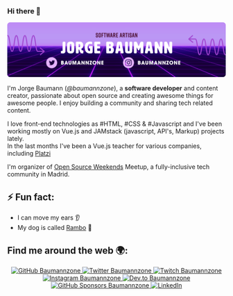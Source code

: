 ### Hi there 👋

![Jorge Baumann - @baumannzone ](https://raw.githubusercontent.com/baumannzone/baumannzone/master/new-header.png)

I'm Jorge Baumann (_@baumannzone_), a **software developer** and content creator, passionate about open source and creating awesome things for awesome people.
I enjoy building a community and sharing tech related content.  

I love front-end technologies as #HTML, #CSS & #Javascript and I've been working mostly on Vue.js and JAMstack (javascript, API's, Markup) projects lately.  
In the last months I've been a Vue.js teacher for various companies, including [Platzi](https://platzi.com/cursos/avanzado-vue/)

I'm organizer of [Open Source Weekends](https://twitter.com/os_weekends) Meetup, a fully-inclusive tech community in Madrid.

## ⚡ Fun fact:
- I can move my ears 👂
- My dog is called [Rambo](https://www.youtube.com/channel/UCTTj5ztXnGeDRPFVsBp7VMA) 🐶

## Find me around the web 🌍:
<p align="center">
    <a href="https://github.com/baumannzone">
        <img src="https://img.shields.io/github/followers/baumannzone.svg?label=GitHub&style=social" alt="GitHub Baumannzone">
    </a>
    <a href="https://twitter.com/baumannzone">
        <img src="https://img.shields.io/twitter/follow/baumannzone?label=Twitter&style=social" alt="Twitter Baumannzone">
    </a>
    <a href="https://twitch.tv/baumannzone">
        <img src="https://img.shields.io/badge/Twitch--_.svg?label=Twitch&style=social&logo=twitch" alt="Twitch Baumannzone">
    </a>
    <a href="https://instagram.com/baumannzone">
        <img src="https://img.shields.io/badge/Instagram--_.svg?label=Instagram&style=social&logo=instagram" alt="Instagram Baumannzone">
    </a>
    <a href="https://dev.to/baumannzone">
        <img src="https://img.shields.io/badge/DEV--_.svg?style=social&logo=dev.to" alt="Dev.to Baumannzone">
    </a>
    <a href="https://github.com/sponsors/baumannzone">
        <img src="https://img.shields.io/badge/GitHub_Sponsors--_.svg?style=social&logo=github&logoColor=EA4AAA" alt="GitHub Sponsors Baumannzone">
    </a>
    <a href="https://www.linkedin.com/in/baumannzone">
        <img src="https://img.shields.io/badge/LinkedIn--_.svg?style=social&logo=linkedin" alt="LinkedIn">
    </a>
</p>
